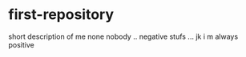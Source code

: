 # first-repository
short description of me
none
nobody
..
negative stufs
...
jk i m always positive
